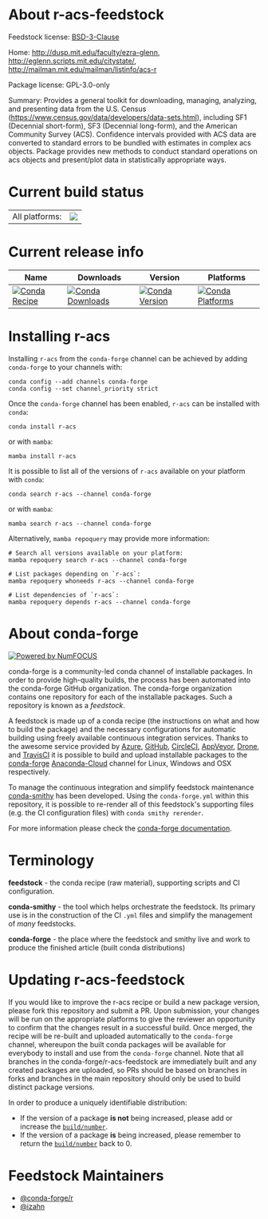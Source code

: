 About r-acs-feedstock
=====================

Feedstock license: [BSD-3-Clause](https://github.com/conda-forge/r-acs-feedstock/blob/main/LICENSE.txt)

Home: http://dusp.mit.edu/faculty/ezra-glenn, http://eglenn.scripts.mit.edu/citystate/, http://mailman.mit.edu/mailman/listinfo/acs-r

Package license: GPL-3.0-only

Summary: Provides a general toolkit for downloading, managing, analyzing, and presenting data from the U.S. Census (<https://www.census.gov/data/developers/data-sets.html>), including SF1 (Decennial short-form), SF3 (Decennial long-form), and the American Community Survey (ACS).  Confidence intervals provided with ACS data are converted to standard errors to be bundled with estimates in complex acs objects.  Package provides new methods to conduct standard operations on acs objects and present/plot data in statistically appropriate ways.

Current build status
====================


<table><tr><td>All platforms:</td>
    <td>
      <a href="https://dev.azure.com/conda-forge/feedstock-builds/_build/latest?definitionId=13611&branchName=main">
        <img src="https://dev.azure.com/conda-forge/feedstock-builds/_apis/build/status/r-acs-feedstock?branchName=main">
      </a>
    </td>
  </tr>
</table>

Current release info
====================

| Name | Downloads | Version | Platforms |
| --- | --- | --- | --- |
| [![Conda Recipe](https://img.shields.io/badge/recipe-r--acs-green.svg)](https://anaconda.org/conda-forge/r-acs) | [![Conda Downloads](https://img.shields.io/conda/dn/conda-forge/r-acs.svg)](https://anaconda.org/conda-forge/r-acs) | [![Conda Version](https://img.shields.io/conda/vn/conda-forge/r-acs.svg)](https://anaconda.org/conda-forge/r-acs) | [![Conda Platforms](https://img.shields.io/conda/pn/conda-forge/r-acs.svg)](https://anaconda.org/conda-forge/r-acs) |

Installing r-acs
================

Installing `r-acs` from the `conda-forge` channel can be achieved by adding `conda-forge` to your channels with:

```
conda config --add channels conda-forge
conda config --set channel_priority strict
```

Once the `conda-forge` channel has been enabled, `r-acs` can be installed with `conda`:

```
conda install r-acs
```

or with `mamba`:

```
mamba install r-acs
```

It is possible to list all of the versions of `r-acs` available on your platform with `conda`:

```
conda search r-acs --channel conda-forge
```

or with `mamba`:

```
mamba search r-acs --channel conda-forge
```

Alternatively, `mamba repoquery` may provide more information:

```
# Search all versions available on your platform:
mamba repoquery search r-acs --channel conda-forge

# List packages depending on `r-acs`:
mamba repoquery whoneeds r-acs --channel conda-forge

# List dependencies of `r-acs`:
mamba repoquery depends r-acs --channel conda-forge
```


About conda-forge
=================

[![Powered by
NumFOCUS](https://img.shields.io/badge/powered%20by-NumFOCUS-orange.svg?style=flat&colorA=E1523D&colorB=007D8A)](https://numfocus.org)

conda-forge is a community-led conda channel of installable packages.
In order to provide high-quality builds, the process has been automated into the
conda-forge GitHub organization. The conda-forge organization contains one repository
for each of the installable packages. Such a repository is known as a *feedstock*.

A feedstock is made up of a conda recipe (the instructions on what and how to build
the package) and the necessary configurations for automatic building using freely
available continuous integration services. Thanks to the awesome service provided by
[Azure](https://azure.microsoft.com/en-us/services/devops/), [GitHub](https://github.com/),
[CircleCI](https://circleci.com/), [AppVeyor](https://www.appveyor.com/),
[Drone](https://cloud.drone.io/welcome), and [TravisCI](https://travis-ci.com/)
it is possible to build and upload installable packages to the
[conda-forge](https://anaconda.org/conda-forge) [Anaconda-Cloud](https://anaconda.org/)
channel for Linux, Windows and OSX respectively.

To manage the continuous integration and simplify feedstock maintenance
[conda-smithy](https://github.com/conda-forge/conda-smithy) has been developed.
Using the ``conda-forge.yml`` within this repository, it is possible to re-render all of
this feedstock's supporting files (e.g. the CI configuration files) with ``conda smithy rerender``.

For more information please check the [conda-forge documentation](https://conda-forge.org/docs/).

Terminology
===========

**feedstock** - the conda recipe (raw material), supporting scripts and CI configuration.

**conda-smithy** - the tool which helps orchestrate the feedstock.
                   Its primary use is in the construction of the CI ``.yml`` files
                   and simplify the management of *many* feedstocks.

**conda-forge** - the place where the feedstock and smithy live and work to
                  produce the finished article (built conda distributions)


Updating r-acs-feedstock
========================

If you would like to improve the r-acs recipe or build a new
package version, please fork this repository and submit a PR. Upon submission,
your changes will be run on the appropriate platforms to give the reviewer an
opportunity to confirm that the changes result in a successful build. Once
merged, the recipe will be re-built and uploaded automatically to the
`conda-forge` channel, whereupon the built conda packages will be available for
everybody to install and use from the `conda-forge` channel.
Note that all branches in the conda-forge/r-acs-feedstock are
immediately built and any created packages are uploaded, so PRs should be based
on branches in forks and branches in the main repository should only be used to
build distinct package versions.

In order to produce a uniquely identifiable distribution:
 * If the version of a package **is not** being increased, please add or increase
   the [``build/number``](https://docs.conda.io/projects/conda-build/en/latest/resources/define-metadata.html#build-number-and-string).
 * If the version of a package **is** being increased, please remember to return
   the [``build/number``](https://docs.conda.io/projects/conda-build/en/latest/resources/define-metadata.html#build-number-and-string)
   back to 0.

Feedstock Maintainers
=====================

* [@conda-forge/r](https://github.com/conda-forge/r/)
* [@izahn](https://github.com/izahn/)

